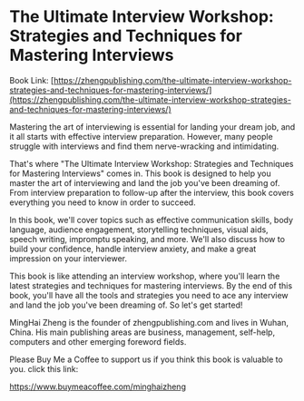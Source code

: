 # The Ultimate Interview Workshop: Strategies and Techniques for Mastering Interviews

Book Link: [https://zhengpublishing.com/the-ultimate-interview-workshop-strategies-and-techniques-for-mastering-interviews/](https://zhengpublishing.com/the-ultimate-interview-workshop-strategies-and-techniques-for-mastering-interviews/)

Mastering the art of interviewing is essential for landing your dream job, and it all starts with effective interview preparation. However, many people struggle with interviews and find them nerve-wracking and intimidating.

That's where "The Ultimate Interview Workshop: Strategies and Techniques for Mastering Interviews" comes in. This book is designed to help you master the art of interviewing and land the job you've been dreaming of. From interview preparation to follow-up after the interview, this book covers everything you need to know in order to succeed.

In this book, we'll cover topics such as effective communication skills, body language, audience engagement, storytelling techniques, visual aids, speech writing, impromptu speaking, and more. We'll also discuss how to build your confidence, handle interview anxiety, and make a great impression on your interviewer.

This book is like attending an interview workshop, where you'll learn the latest strategies and techniques for mastering interviews. By the end of this book, you'll have all the tools and strategies you need to ace any interview and land the job you've been dreaming of. So let's get started!

MingHai Zheng is the founder of zhengpublishing.com and lives in Wuhan, China. His main publishing areas are business, management, self-help, computers and other emerging foreword fields.

Please Buy Me a Coffee to support us if you think this book is valuable to you. click this link:

https://www.buymeacoffee.com/minghaizheng
